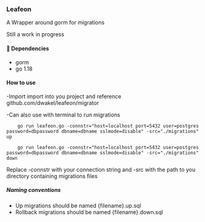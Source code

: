 ### Leafeon
A Wrapper around gorm for migrations

Still a work in progress


#### 🚀 Dependencies
- gorm
- go 1.18

#### How to use
-Import import into you project and reference github.com/dwakel/leafeon/migrator


-Can also use with terminal to run migrations

``` Run sample Migrate
    go run leafeon.go -connstr="host=localhost port=5432 user=postgres password=dbpassword dbname=dbname sslmode=disable" -src="./migrations" up
```
``` Run sample Rollback Migrations
    go run leafeon.go -connstr="host=localhost port=5432 user=postgres password=dbpassword dbname=dbname sslmode=disable" -src="./migrations" down
```

Replace -connstr with your connection string and -src with the path to you directory containing migrations files

##### Naming conventions
- Up migrations should be named {filename}.up.sql
- Rollback migrations should be named {filename}.down.sql

